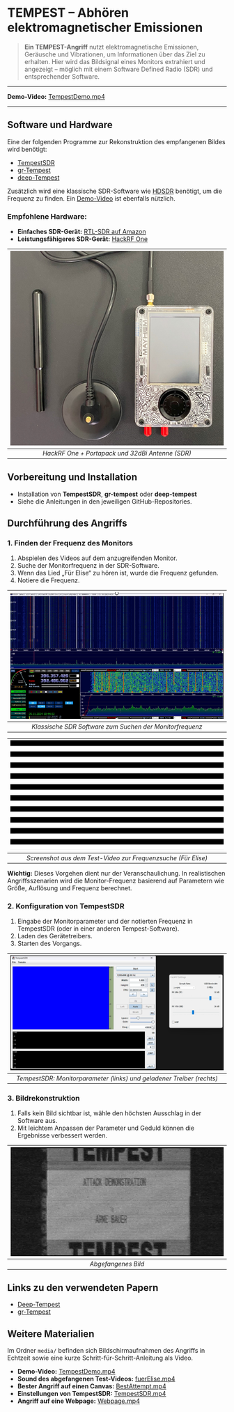 
# TEMPEST – Abhören elektromagnetischer Emissionen
  
> **Ein TEMPEST-Angriff** nutzt elektromagnetische Emissionen, Geräusche und Vibrationen, um Informationen über das Ziel zu erhalten. Hier wird das Bildsignal eines Monitors extrahiert und angezeigt – möglich mit einem Software Defined Radio (SDR) und entsprechender Software.

---

**Demo-Video:** [TempestDemo.mp4](media/TempestDemo.mp4)  

---

## Software und Hardware

Eine der folgenden Programme zur Rekonstruktion des empfangenen Bildes wird benötigt:

- [TempestSDR](https://github.com/martinmarinov/TempestSDR)  
- [gr-Tempest](https://github.com/git-artes/gr-tempest)  
- [deep-Tempest](https://github.com/emidan19/deep-tempest)  

Zusätzlich wird eine klassische SDR-Software wie [HDSDR](https://hdsdr.de/) benötigt, um die Frequenz zu finden. Ein [Demo-Video](https://github.com/eried/Research/blob/master/HackRF/TempestSDR/tempest_test_elize_song.mp4) ist ebenfalls nützlich.

### Empfohlene Hardware:
- **Einfaches SDR-Gerät:** [RTL-SDR auf Amazon](https://www.amazon.de/DVB-T-DAB-Stick-RTL2832U-Chipsatz/dp/B0C4DXV2CC/)  
- **Leistungsfähigeres SDR-Gerät:** [HackRF One](https://opensourcesdrlab.com/products/h4m-receiver-and-spectrum-analyzer?VariantsId=10005)  

| ![HackRF One + Portapack](images/Portapack.png) |
| :---------------------------------------------: |
| *HackRF One + Portapack und 32dBi Antenne (SDR)* |



## Vorbereitung und Installation

- Installation von **TempestSDR**, **gr-tempest** oder **deep-tempest**  
- Siehe die Anleitungen in den jeweiligen GitHub-Repositories.


## Durchführung des Angriffs

### 1. Finden der Frequenz des Monitors

1. Abspielen des Videos auf dem anzugreifenden Monitor.  
2. Suche der Monitorfrequenz in der SDR-Software.  
3. Wenn das Lied „Für Elise“ zu hören ist, wurde die Frequenz gefunden.  
4. Notiere die Frequenz.  

| ![SDR Software](images/SDR-Software.png) |
| :--------------------------------------: |
| *Klassische SDR Software zum Suchen der Monitorfrequenz* |

| ![Für Elise Test-Video](images/fueElise.png) |
| :------------------------------------------: |
| *Screenshot aus dem Test-Video zur Frequenzsuche (Für Elise)* |

**Wichtig:** Dieses Vorgehen dient nur der Veranschaulichung. In realistischen Angriffsszenarien wird die Monitor-Frequenz basierend auf Parametern wie Größe, Auflösung und Frequenz berechnet.


### 2. Konfiguration von TempestSDR

1. Eingabe der Monitorparameter und der notierten Frequenz in TempestSDR (oder in einer anderen Tempest-Software).  
2. Laden des Gerätetreibers.  
3. Starten des Vorgangs.  

| ![TempestSDR Konfiguration](images/TempestSDR.png) |
| :------------------------------------------------: |
| *TempestSDR: Monitorparameter (links) und geladener Treiber (rechts)* |



### 3. Bildrekonstruktion

1. Falls kein Bild sichtbar ist, wähle den höchsten Ausschlag in der Software aus.  
2. Mit leichtem Anpassen der Parameter und Geduld können die Ergebnisse verbessert werden.

| ![Abgefangenes Bild](images/MonitorCapture.png) |
| :---------------------------------------------: |
|                  *Abgefangenes Bild*            |


## Links zu den verwendeten Papern

- [Deep-Tempest](https://arxiv.org/pdf/2407.09717v1)  
- [gr-Tempest](https://iie.fing.edu.uy/publicaciones/2022/LBCS22/LBCS22.pdf)



## Weitere Materialien

Im Ordner `media/` befinden sich Bildschirmaufnahmen des Angriffs in Echtzeit sowie eine kurze Schritt-für-Schritt-Anleitung als Video.

- **Demo-Video:** [TempestDemo.mp4](media/TempestDemo.mp4)  
- **Sound des abgefangenen Test-Videos:** [fuerElise.mp4](media/fuerElise.mp4)  
- **Bester Angriff auf einen Canvas:** [BestAttempt.mp4](media/BestAttempt.mp4)  
- **Einstellungen von TempestSDR:** [TempestSDR.mp4](media/TempestSDR.mp4)  
- **Angriff auf eine Webpage:** [Webpage.mp4](media/Webpage.mp4)  


